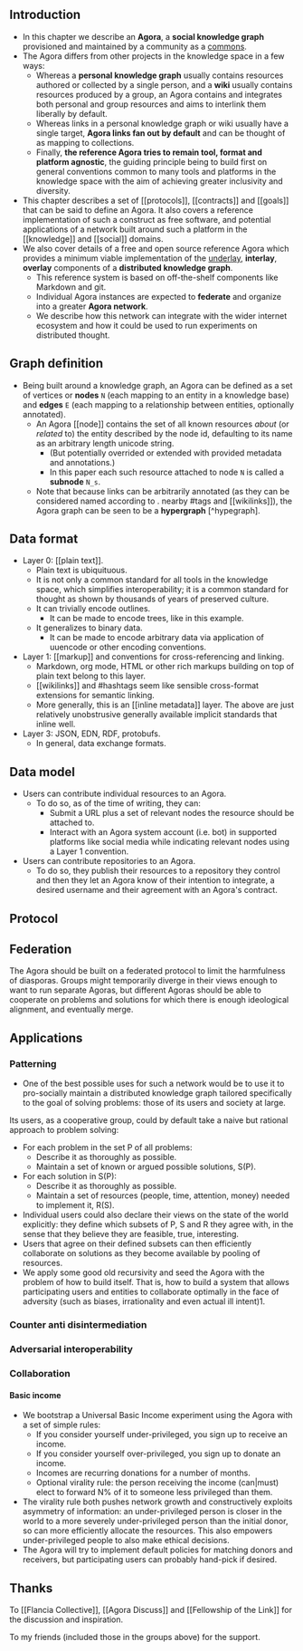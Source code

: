 ## Introduction

- In this chapter we describe an **Agora**, a **social knowledge graph** provisioned and maintained by a community as a [commons](https://anagora.org/commons).
- The Agora differs from other projects in the knowledge space in a few ways: 
    - Whereas a **personal knowledge graph** usually contains resources authored or collected by a single person, and a **wiki** usually contains resources produced by a group, an Agora contains and integrates both personal and group resources and aims to interlink them liberally by default. 
    - Whereas links in a personal knowledge graph or wiki usually have a single target, **Agora links fan out by default** and can be thought of as mapping to collections. 
    - Finally, **the reference Agora tries to remain tool, format and platform agnostic**, the guiding principle being to build first on general conventions common to many tools and platforms in the knowledge space with the aim of achieving greater inclusivity and diversity.
- This chapter describes a set of [[protocols]], [[contracts]] and [[goals]] that can be said to define an Agora. It also covers a reference implementation of such a construct as free software, and potential applications of a network built around such a platform in the [[knowledge]] and [[social]] domains.
- We also cover details of a free and open source reference Agora which provides a minimum viable implementation of the [underlay](https://anagora.org/underlay), **interlay**, **overlay** components of a **distributed knowledge graph**.
    - This reference system is based on off-the-shelf components like Markdown and git. 
    - Individual Agora instances are expected to **federate** and organize into a greater **Agora network**. 
    - We describe how this network can integrate with the wider internet ecosystem and how it could be used to run experiments on distributed thought.

## Graph definition 
- Being built around a knowledge graph, an Agora can be defined as a set of vertices or **nodes** `N` (each mapping to an entity in a knowledge base) and **edges** `E` (each mapping to a relationship between entities, optionally annotated). 
    - An Agora [[node]] contains the set of all known resources *about* (or *related* to) the entity described by the node id, defaulting to its name as an arbitrary length unicode string. 
        - (But potentially overrided or extended with provided metadata and annotations.)
        - In this paper each such resource attached to node `N` is called a **subnode** `N_s`. 
    - Note that because links can be arbitrarily annotated (as they can be considered named according to . nearby #tags and [[wikilinks]]), the Agora graph can be seen to be a **hypergraph** [^hypegraph].

[^hypergraph]: And thus may be sufficient to efficiently encode any data structure as per Wolfram et al.

## Data format
- Layer 0: [[plain text]].
    - Plain text is ubiquituous.
    - It is not only a common standard for all tools in the knowledge space, which simplifies interoperability; it is a common standard for thought as shown by thousands of years of preserved culture.
    - It can trivially encode outlines.
        - It can be made to encode trees, like in this example.
    - It generalizes to binary data.
        - It can be made to encode arbitrary data via application of uuencode or other encoding conventions.
- Layer 1: [[markup]] and conventions for cross-referencing and linking.
    - Markdown, org mode, HTML or other rich markups building on top of plain text belong to this layer.
    - [[wikilinks]] and #hashtags seem like sensible cross-format extensions for semantic linking.
    - More generally, this is an [[inline metadata]] layer. The above are just relatively unobstrusive generally available implicit standards that inline well.
- Layer 3: JSON, EDN, RDF, protobufs.
    - In general, data exchange formats.
    
## Data model
- Users can contribute individual resources to an Agora.
    - To do so, as of the time of writing, they can:
        - Submit a URL plus a set of relevant nodes the resource should be attached to.
        - Interact with an Agora system account (i.e. bot) in supported platforms like social media while indicating relevant nodes using a Layer 1 convention.
- Users can contribute repositories to an Agora.
    - To do so, they publish their resources to a repository they control and then they let an Agora know of their intention to integrate, a desired username and their agreement with an Agora's contract.

## Protocol

## Federation

The Agora should be built on a federated protocol to limit the harmfulness of diasporas. Groups might temporarily diverge in their views enough to want to run separate Agoras, but different Agoras should be able to cooperate on problems and solutions for which there is enough ideological alignment, and eventually merge.

## Applications

### Patterning

- One of the best possible uses for such a network would be to use it to pro-socially maintain a distributed knowledge graph tailored specifically to the goal of solving problems: those of its users and society at large.

Its users, as a cooperative group, could by default take a naive but rational approach to problem solving:

- For each problem in the set P of all problems:
    - Describe it as thoroughly as possible.
    - Maintain a set of known or argued possible solutions, S(P).
- For each solution in S(P):
    - Describe it as thoroughly as possible.
    - Maintain a set of resources (people, time, attention, money) needed to implement it, R(S).
- Individual users could also declare their views on the state of the world explicitly: they define which subsets of P, S and R they agree with, in the sense that they believe they are feasible, true, interesting.
- Users that agree on their defined subsets can then efficiently collaborate on solutions as they become available by pooling of resources.
- We apply some good old recursivity and seed the Agora with the problem of how to build itself. That is, how to build a system that allows participating users and entities to collaborate optimally in the face of adversity (such as biases, irrationality and even actual ill intent)1.

### Counter anti disintermediation

### Adversarial interoperability

### Collaboration

#### Basic income

- We bootstrap a Universal Basic Income experiment using the Agora with a set of simple rules:
    - If you consider yourself under-privileged, you sign up to receive an income.
    - If you consider yourself over-privileged, you sign up to donate an income.
    - Incomes are recurring donations for a number of months.
    - Optional virality rule: the person receiving the income (can|must) elect to forward N% of it to someone less privileged than them.
- The virality rule both pushes network growth and constructively exploits asymmetry of information: an under-privileged person is closer in the world to a more severely under-privileged person than the initial donor, so can more efficiently allocate the resources. This also empowers under-privileged people to also make ethical decisions.
- The Agora will try to implement default policies for matching donors and receivers, but participating users can probably hand-pick if desired.

## Thanks

To [[Flancia Collective]], [[Agora Discuss]] and [[Fellowship of the Link]] for the discussion and inspiration.

To my friends (included those in the groups above) for the support.